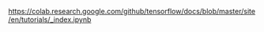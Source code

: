 https://colab.research.google.com/github/tensorflow/docs/blob/master/site/en/tutorials/_index.ipynb
